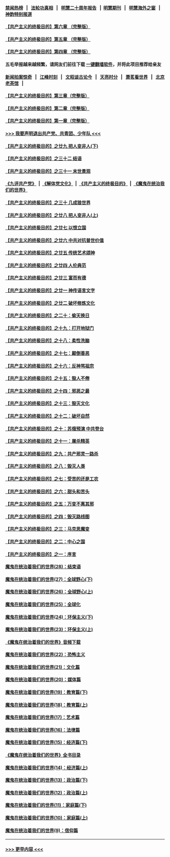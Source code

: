 #### [禁闻热榜](热点新闻.md?=0)  &nbsp;&nbsp;|&nbsp;&nbsp; [法轮功真相](https://github.com/gfw-breaker/truth/blob/master/README.md?=0) &nbsp;&nbsp;|&nbsp;&nbsp; [明慧二十周年报告](https://github.com/gfw-breaker/mh-reports/blob/master/README.md?=0) &nbsp;&nbsp;|&nbsp;&nbsp;[明慧期刊](https://github.com/gfw-breaker/mh-qikan) &nbsp;&nbsp;|&nbsp;&nbsp; [明慧海外之窗](https://github.com/gfw-breaker/mh-news/blob/master/README.md?=0) &nbsp;&nbsp;|&nbsp;&nbsp; [神韵特别报道](https://github.com/gfw-breaker/mh-news/blob/master/shenyun.md?=0)
#### [【共产主义的终极目的】第六章 （完整版）](../pages/nsc422/n11428913.md?t=03140831) 
#### [【共产主义的终极目的】第五章 （完整版）](../pages/nsc422/n11428912.md?t=03140831) 
#### [【共产主义的终极目的】第四章 （完整版）](../pages/nsc422/n11428907.md?t=03140831) 
#### 五毛举报越来越频繁，请网友们前往下载 [一键翻墙软件](https://github.com/gfw-breaker/ssr-accounts)，并将此项目推荐给亲友
#### [新闻拍案惊奇](https://github.com/gfw-breaker/banned-news/blob/master/pages/link4.md) &nbsp;&nbsp;|&nbsp;&nbsp; [江峰时刻](https://github.com/gfw-breaker/banned-news/blob/master/pages/link4.md) &nbsp;&nbsp;|&nbsp;&nbsp; [文昭谈古论今](https://github.com/gfw-breaker/banned-news/blob/master/pages/link4.md) &nbsp;&nbsp;|&nbsp;&nbsp; [天亮时分](https://github.com/gfw-breaker/banned-news/blob/master/pages/link4.md) &nbsp;&nbsp;|&nbsp;&nbsp; [萧茗看世界](https://github.com/gfw-breaker/banned-news/blob/master/pages/link4.md) &nbsp;&nbsp;|&nbsp;&nbsp; [北京老茶馆](https://github.com/gfw-breaker/banned-news/blob/master/pages/link4.md) &nbsp;&nbsp;|&nbsp;&nbsp; 
#### [【共产主义的终极目的】第三章（完整版）](../pages/nsc422/n11428848.md?t=03140831) 
#### [【共产主义的终极目的】第二章（完整版）](../pages/nsc422/n11428831.md?t=03140831) 
#### [【共产主义的终极目的】第一章（完整版）](../pages/nsc422/n11417651.md?t=03140831) 
#### [>>> 我要声明退出共产党、共青团、少年队 <<<](https://github.com/begood0513/goodnews/blob/master/quit/letter.md) 
#### [【共产主义的终极目的】之廿九 把人变非人(下)](../pages/nsc422/n11344140.md?t=03140831) 
#### [【共产主义的终极目的】之三十二 结语](../pages/nsc422/n11360535.md?t=03140831) 
#### [【共产主义的终极目的】之三十一 末世景观](../pages/nsc422/n11351129.md?t=03140831) 
#### [《九评共产党》](https://github.com/begood0513/9ping.md/blob/master/README.md) &nbsp;|&nbsp; [《解体党文化》](../../../../jtdwh.md/blob/master/README.md)  &nbsp;|&nbsp; [《共产主义的终极目的》](../../../../gczydzjmd.md/blob/master/README.md) &nbsp;|&nbsp; [《魔鬼在统治我们的世界》](../../../../mgztzwmdsj.md/blob/master/README.md) 
#### [【共产主义的终极目的】之三十 几成狼世界](../pages/nsc422/n11348280.md?t=03140831) 
#### [【共产主义的终极目的】之廿八 把人变非人(上)](../pages/nsc422/n11340492.md?t=03140831) 
#### [【共产主义的终极目的】之廿七 以恨立国](../pages/nsc422/n11336944.md?t=03140831) 
#### [【共产主义的终极目的】之廿六 中共对抗普世价值](../pages/nsc422/n11324785.md?t=03140831) 
#### [【共产主义的终极目的】之廿五 传统艺术颂神](../pages/nsc422/n11296396.md?t=03140831) 
#### [【共产主义的终极目的】之廿四 人伦典范](../pages/nsc422/n11296397.md?t=03140831) 
#### [【共产主义的终极目的】之廿三 富而有德](../pages/nsc422/n11283598.md?t=03140831) 
#### [【共产主义的终极目的】之廿一 神传语言文字](../pages/nsc422/n11263265.md?t=03140831) 
#### [【共产主义的终极目的】之廿二 破坏修炼文化](../pages/nsc422/n11245728.md?t=03140831) 
#### [【共产主义的终极目的】之二十：偷天换日](../pages/nsc422/n11238846.md?t=03140831) 
#### [【共产主义的终极目的】之十九：打开地狱门](../pages/nsc422/n11206376.md?t=03140831) 
#### [【共产主义的终极目的】之十八：柔性洗脑](../pages/nsc422/n11199994.md?t=03140831) 
#### [【共产主义的终极目的】之十七：颠倒善恶](../pages/nsc422/n11179782.md?t=03140831) 
#### [【共产主义的终极目的】之十六：反神骂祖宗](../pages/nsc422/n11166798.md?t=03140831) 
#### [【共产主义的终极目的】之十五：毁人不倦](../pages/nsc422/n11166792.md?t=03140831) 
#### [【共产主义的终极目的】之十四：邪恶之最](../pages/nsc422/n11150249.md?t=03140831) 
#### [【共产主义的终极目的】之十三：毁灭文化](../pages/nsc422/n11135227.md?t=03140831) 
#### [【共产主义的终极目的】之十二：破坏自然](../pages/nsc422/n11135214.md?t=03140831) 
#### [【共产主义的终极目的】之十：苏俄预演 中共登台](../pages/nsc422/n11118424.md?t=03140831) 
#### [【共产主义的终极目的】之十一：屠杀精英](../pages/nsc422/n11118442.md?t=03140831) 
#### [【共产主义的终极目的】之九：共产邪灵一路杀](../pages/nsc422/n11114139.md?t=03140831) 
#### [【共产主义的终极目的】之八：毁灭人类](../pages/nsc422/n11108503.md?t=03140831) 
#### [【共产主义的终极目的】之七：受苦的还是工农](../pages/nsc422/n11101809.md?t=03140831) 
#### [【共产主义的终极目的】之六：甜头和苦头](../pages/nsc422/n11096971.md?t=03140831) 
#### [【共产主义的终极目的】之五：万变不离其邪](../pages/nsc422/n11091285.md?t=03140831) 
#### [【共产主义的终极目的】之四：毁灭路线图](../pages/nsc422/n11086284.md?t=03140831) 
#### [【共产主义的终极目的】之三：马克思魔变](../pages/nsc422/n11061941.md?t=03140831) 
#### [【共产主义的终极目的】之二：中心之国](../pages/nsc422/n11047728.md?t=03140831) 
#### [【共产主义的终极目的】之一：序言](../pages/nsc422/n11086077.md?t=03140831) 
#### [魔鬼在统治着我们的世界(28)：结束语](../pages/nsc422/n10936246.md?t=03140831) 
#### [魔鬼在统治着我们的世界(27)：全球野心(下)](../pages/nsc422/n10928319.md?t=03140831) 
#### [魔鬼在统治着我们的世界(26)：全球野心(上)](../pages/nsc422/n10900318.md?t=03140831) 
#### [魔鬼在统治着我们的世界(25)：全球化](../pages/nsc422/n10788205.md?t=03140831) 
#### [魔鬼在统治着我们的世界(24)：环保主义(下)](../pages/nsc422/n10695307.md?t=03140831) 
#### [魔鬼在统治着我们的世界(23)：环保主义(上)](../pages/nsc422/n10688613.md?t=03140831) 
#### [《魔鬼在统治着我们的世界》音频下载](../pages/nsc422/n10635553.md?t=03140831) 
#### [魔鬼在统治着我们的世界(22)：恐怖主义](../pages/nsc422/n10614727.md?t=03140831) 
#### [魔鬼在统治着我们的世界(21)：文化篇](../pages/nsc422/n10597706.md?t=03140831) 
#### [魔鬼在统治着我们的世界(20)：媒体篇](../pages/nsc422/n10586579.md?t=03140831) 
#### [魔鬼在统治着我们的世界(19)：教育篇(下)](../pages/nsc422/n10564808.md?t=03140831) 
#### [魔鬼在统治着我们的世界(18)：教育篇(上)](../pages/nsc422/n10526970.md?t=03140831) 
#### [魔鬼在统治着我们的世界(17)：艺术篇](../pages/nsc422/n10499093.md?t=03140831) 
#### [魔鬼在统治着我们的世界(16)：法律篇](../pages/nsc422/n10485969.md?t=03140831) 
#### [魔鬼在统治着我们的世界(15)：经济篇(下)](../pages/nsc422/n10469975.md?t=03140831) 
#### [《魔鬼在统治着我们的世界》全书目录](../pages/nsc422/n10464261.md?t=03140831) 
#### [魔鬼在统治着我们的世界(14)：经济篇(上)](../pages/nsc422/n10457370.md?t=03140831) 
#### [魔鬼在统治着我们的世界(13)：政治篇(下)](../pages/nsc422/n10448270.md?t=03140831) 
#### [魔鬼在统治着我们的世界(12)：政治篇(上)](../pages/nsc422/n10444576.md?t=03140831) 
#### [魔鬼在统治着我们的世界(11)：家庭篇(下)](../pages/nsc422/n10440961.md?t=03140831) 
#### [魔鬼在统治着我们的世界(10)：家庭篇(上)](../pages/nsc422/n10435448.md?t=03140831) 
#### [魔鬼在统治着我们的世界(9)：信仰篇](../pages/nsc422/n10432159.md?t=03140831) 

----
#### [ >>> 更早内容 <<< ](../indexes/nsc422-earlier.md)
